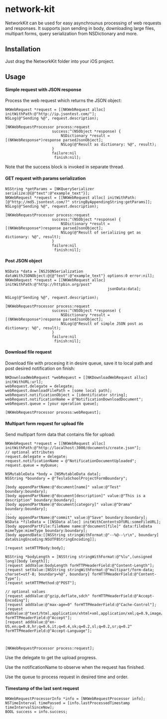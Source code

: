 # network-kit

NetworkKit can be used for easy asynchrounus processing of web requests and responses.
It supports json sending in body, downloading large files, multipart forms, query serialization from NSDictionary and more.

## Installation
Just drag the NetworkKit folder into your iOS project.

## Usage

#### Simple request with JSON response
Process the web request which returns the JSON object:

    NKWebRequest *request = [[NKWebRequest alloc] initWithPath:@"http://ip.jsontest.com/"];
    NSLog(@"Sending %@", request.description);
    
    [NKWebRequestProcessor process:request
                         success:^(NSObject *response) {
                             NSDictionary *result = [(NKWebResponse*)response parsedJsonObject];
                             NSLog(@"Result as dictionary: %@", result);
                         }
                         failure:nil
                          finish:nil];

Note that the success block is invoked in separate thread.

#### GET request with params serialization 

    NSString *getParams = [NKQuerySerializer serialize:@{@"text":@"example_text"}];
    NKWebRequest *request = [[NKWebRequest alloc] initWithPath:[@"http://md5.jsontest.com/?" stringByAppendingString:getParams]];
    NSLog(@"Sending %@", request.description);
    
    [NKWebRequestProcessor process:request
                         success:^(NSObject *response) {
                             NSDictionary *result = [(NKWebResponse*)response parsedJsonObject];
                             NSLog(@"Result of serializing get as dictionary: %@", result);
                         }
                         failure:nil
                          finish:nil];

#### Post JSON object

    NSData *data = [NSJSONSerialization dataWithJSONObject:@{@"text":@"example_text"} options:0 error:nil];
    NKWebRequest *request = [[NKWebRequest alloc] initWithPath:@"http://httpbin.org/post"
                                                  jsonData:data];
    
    NSLog(@"Sending %@", request.description);
    
    [NKWebRequestProcessor process:request
                         success:^(NSObject *response) {
                             NSDictionary *result = [(NKWebResponse*)response parsedJsonObject];
                             NSLog(@"Result of simple JSON post as dictionary: %@", result);
                         }
                         failure:nil
                          finish:nil];


#### Download file request
Download file with procesing it in desire queue, save it to local path and post desired notification on finish:

    NKDownloadWebRequest *webRequest = [[NKDownloadWebRequest alloc] initWithURL:url];
    webRequest.delegate = delegate;
    webRequest.downloadFilePath = [some local path];
    webRequest.notificationObject = [identificator string];
    webRequest.notificationName = @"NotificationDownloadDocument";
    webRequest.queue = [your operation queue];
    
    [NKWebRequestProcessor process:webRequest];
    
#### Multipart form request for upload file
Send multipart form data that contains file for upload:

    NKWebRequest *request = [[NKWebRequest alloc] initWithPath:@"http://localhost:3000/documents/create.json"];
    // optional attributes
    request.delegate = delegate;
    request.notificationName = @"NotificationDocumentUploaded";
    request.queue = myQueue;
    
    NSMutableData *body = [NSMutableData data];
    NSString *boundary = @"TeslaSchoolProjectFormBoundary";
    
    [body appendPartName:@"document[name]" value:@"Test" boundary:boundary];
    [body appendPartName:@"document[description]" value:@"This is a description" boundary:boundary];
    [body appendPartName:@"document[category]" value:@"Drama" boundary:boundary];
    ...
    [body appendPartName:@"commit" value:@"Save" boundary:boundary];
    NSData *fileData = [[NSData alloc] initWithContentsOfURL:someFileURL];
    [body appendPartFile:fileName name:@"document[file]" data:fileData mimeType:mimeType boundary:boundary];
    [body appendData:[[NSString stringWithFormat:@"--%@--\r\n", boundary] dataUsingEncoding:NSUTF8StringEncoding]];
    
    [request setHTTPBody:body];
    
    NSString *bodyLength = [NSString stringWithFormat:@"%lu",(unsigned long)[body length]];
    [request addValue:bodyLength forHTTPHeaderField:@"Content-Length"];
    [request setValue:[NSString stringWithFormat:@"multipart/form-data; charset=utf-8; boundary=%@", boundary] forHTTPHeaderField:@"Content-Type"];
    [request setHTTPMethod:@"POST"];
    
    // optional values
    [request addValue:@"gzip,deflate,sdch" forHTTPHeaderField:@"Accept-Encoding"];
    [request addValue:@"max-age=0" forHTTPHeaderField:@"Cache-Control"];
    [request addValue:@"text/html,application/xhtml+xml,application/xml;q=0.9,image/webp,*/*;q=0.8" forHTTPHeaderField:@"Accept"];
    [request addValue:@"en-US,en;q=0.8,hr;q=0.6,it;q=0.4,sk;q=0.2,sl;q=0.2,sr;q=0.2" forHTTPHeaderField:@"Accept-Language"];
    
    
    
    [NKWebRequestProcessor process:request];

Use the delegate to get the upload progress.

Use the notificationName to observe when the request has finished.

Use the queue to process request in desired time and order.

#### Timestamp of the last sent request

    NKWebRequestProcessorInfo *info = [NKWebRequestProcessor info];
    NSTimeInterval timePassed = [info.lastProcessedTimestamp timeIntervalSinceNow];
    BOOL success = info.success;
